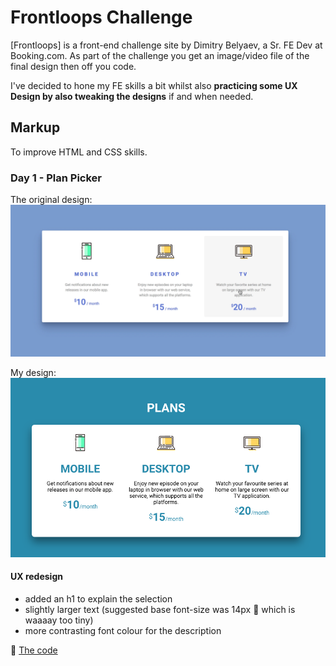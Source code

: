 # Frontloops Challenge

[Frontloops] is a front-end challenge site by Dimitry Belyaev, a Sr. FE Dev at Booking.com. As part of the challenge you get an image/video file of the final design then off you code.

I've decided to hone my FE skills a bit whilst also **practicing some UX Design by also tweaking the designs** if and when needed.

## Markup
To improve HTML and CSS skills.

### Day 1 - Plan Picker

The original design:
![original design - plan picker](1-plan_picker/design/l1s1.png)

My design:
![my design - plan picker](1-plan_picker/design/l1s1m.png)

#### UX redesign

- added an h1 to explain the selection
- slightly larger text (suggested base font-size was 14px 🔬 which is waaaay too tiny)
- more contrasting font colour for the description

🤖 [The code](1-plan_picker/)


